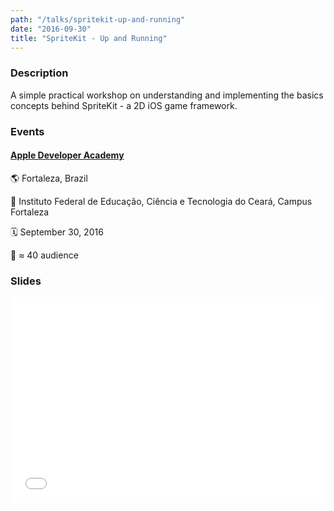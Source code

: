 ```yaml
---
path: "/talks/spritekit-up-and-running"
date: "2016-09-30"
title: "SpriteKit - Up and Running"
---
```


### Description

A simple practical workshop on understanding and implementing the basics concepts behind SpriteKit - a 2D iOS game framework.

### Events

#### [Apple Developer Academy](http://developeracademy.ifce.edu.br/)

🌎 Fortaleza, Brazil

📍 Instituto Federal de Educação, Ciência e Tecnologia do Ceará, Campus Fortaleza

🗓️ September 30, 2016

👥 ≈ 40 audience

### Slides

<div style="left: 0; width: 100%; height: 0; position: relative; padding-bottom: 65.2103%;"><iframe src="//speakerdeck.com/player/f90f6d2344ca47bf8bb248d8fefa8748" style="border: 0; top: 0; left: 0; width: 100%; height: 100%; position: absolute;" allowfullscreen scrolling="no"></iframe></div>
